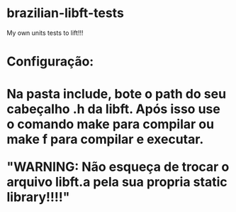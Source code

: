 # brazilian-libft-tests
My own units tests to lift!!!

<h1>Configuração:<h1>
 
 <p> Na pasta include, bote o path do seu cabeçalho .h da libft. Após isso use o comando make para compilar ou make f para compilar e executar.<p>
  <p>"WARNING: Não esqueça de trocar o arquivo libft.a pela sua propria static library!!!!"
